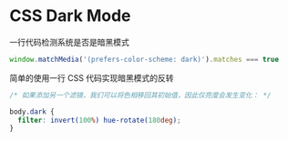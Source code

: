 # CSS Dark Mode

一行代码检测系统是否是暗黑模式

```javascript
window.matchMedia('(prefers-color-scheme: dark)').matches === true
```

简单的使用一行 CSS 代码实现暗黑模式的反转

```css
/* 如果添加另一个滤镜，我们可以将色相移回其初始值，因此仅亮度会发生变化： */

body.dark {
  filter: invert(100%) hue-rotate(180deg);
}
```
